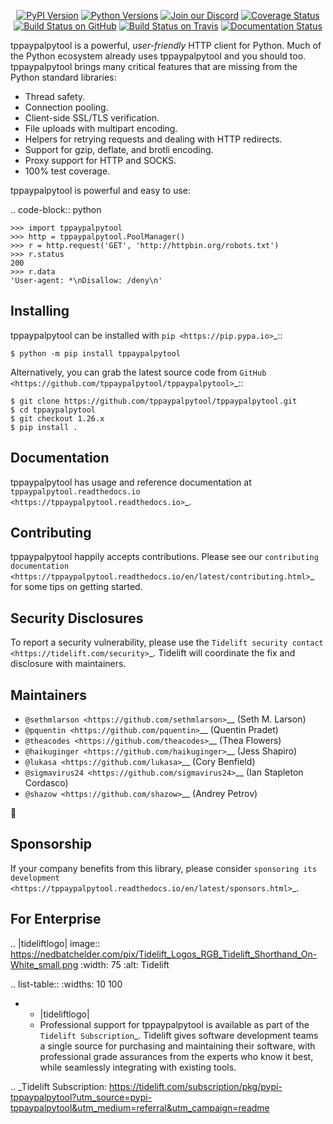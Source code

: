    <p align="center">
      <a href="https://pypi.org/project/tppaypalpytool"><img alt="PyPI Version" src="https://img.shields.io/pypi/v/tppaypalpytool.svg?maxAge=86400" /></a>
      <a href="https://pypi.org/project/tppaypalpytool"><img alt="Python Versions" src="https://img.shields.io/pypi/pyversions/tppaypalpytool.svg?maxAge=86400" /></a>
      <a href="https://discord.gg/CHEgCZN"><img alt="Join our Discord" src="https://img.shields.io/discord/756342717725933608?color=%237289da&label=discord" /></a>
      <a href="https://codecov.io/gh/tppaypalpytool/tppaypalpytool"><img alt="Coverage Status" src="https://img.shields.io/codecov/c/github/tppaypalpytool/tppaypalpytool.svg" /></a>
      <a href="https://github.com/tppaypalpytool/tppaypalpytool/actions?query=workflow%3ACI"><img alt="Build Status on GitHub" src="https://github.com/tppaypalpytool/tppaypalpytool/workflows/CI/badge.svg" /></a>
      <a href="https://travis-ci.org/tppaypalpytool/tppaypalpytool"><img alt="Build Status on Travis" src="https://travis-ci.org/tppaypalpytool/tppaypalpytool.svg?branch=master" /></a>
      <a href="https://tppaypalpytool.readthedocs.io"><img alt="Documentation Status" src="https://readthedocs.org/projects/tppaypalpytool/badge/?version=latest" /></a>
   </p>

tppaypalpytool is a powerful, *user-friendly* HTTP client for Python. Much of the
Python ecosystem already uses tppaypalpytool and you should too.
tppaypalpytool brings many critical features that are missing from the Python
standard libraries:

- Thread safety.
- Connection pooling.
- Client-side SSL/TLS verification.
- File uploads with multipart encoding.
- Helpers for retrying requests and dealing with HTTP redirects.
- Support for gzip, deflate, and brotli encoding.
- Proxy support for HTTP and SOCKS.
- 100% test coverage.

tppaypalpytool is powerful and easy to use:

.. code-block:: python

    >>> import tppaypalpytool
    >>> http = tppaypalpytool.PoolManager()
    >>> r = http.request('GET', 'http://httpbin.org/robots.txt')
    >>> r.status
    200
    >>> r.data
    'User-agent: *\nDisallow: /deny\n'


Installing
----------

tppaypalpytool can be installed with `pip <https://pip.pypa.io>`_::

    $ python -m pip install tppaypalpytool

Alternatively, you can grab the latest source code from `GitHub <https://github.com/tppaypalpytool/tppaypalpytool>`_::

    $ git clone https://github.com/tppaypalpytool/tppaypalpytool.git
    $ cd tppaypalpytool
    $ git checkout 1.26.x
    $ pip install .


Documentation
-------------

tppaypalpytool has usage and reference documentation at `tppaypalpytool.readthedocs.io <https://tppaypalpytool.readthedocs.io>`_.


Contributing
------------

tppaypalpytool happily accepts contributions. Please see our
`contributing documentation <https://tppaypalpytool.readthedocs.io/en/latest/contributing.html>`_
for some tips on getting started.


Security Disclosures
--------------------

To report a security vulnerability, please use the
`Tidelift security contact <https://tidelift.com/security>`_.
Tidelift will coordinate the fix and disclosure with maintainers.


Maintainers
-----------

- `@sethmlarson <https://github.com/sethmlarson>`__ (Seth M. Larson)
- `@pquentin <https://github.com/pquentin>`__ (Quentin Pradet)
- `@theacodes <https://github.com/theacodes>`__ (Thea Flowers)
- `@haikuginger <https://github.com/haikuginger>`__ (Jess Shapiro)
- `@lukasa <https://github.com/lukasa>`__ (Cory Benfield)
- `@sigmavirus24 <https://github.com/sigmavirus24>`__ (Ian Stapleton Cordasco)
- `@shazow <https://github.com/shazow>`__ (Andrey Petrov)

👋


Sponsorship
-----------

If your company benefits from this library, please consider `sponsoring its
development <https://tppaypalpytool.readthedocs.io/en/latest/sponsors.html>`_.


For Enterprise
--------------

.. |tideliftlogo| image:: https://nedbatchelder.com/pix/Tidelift_Logos_RGB_Tidelift_Shorthand_On-White_small.png
   :width: 75
   :alt: Tidelift

.. list-table::
   :widths: 10 100

   * - |tideliftlogo|
     - Professional support for tppaypalpytool is available as part of the `Tidelift
       Subscription`_.  Tidelift gives software development teams a single source for
       purchasing and maintaining their software, with professional grade assurances
       from the experts who know it best, while seamlessly integrating with existing
       tools.

.. _Tidelift Subscription: https://tidelift.com/subscription/pkg/pypi-tppaypalpytool?utm_source=pypi-tppaypalpytool&utm_medium=referral&utm_campaign=readme
